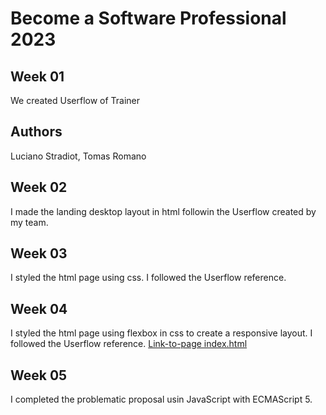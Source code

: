 # Become a Software Professional 2023

## Week 01
We created Userflow of Trainer
## Authors
Luciano Stradiot, Tomas Romano

## Week 02
I made the landing desktop layout in html followin the Userflow created by my team.

## Week 03
I styled the html page using css. I followed the Userflow reference. 

## Week 04
I styled the html page using flexbox in css to create a responsive layout. I followed the Userflow reference.
[Link-to-page index.html](https://tomasromanoo.github.io/BaSP-M2023/Week-04/index.html "Index")

## Week 05
I completed the problematic proposal usin JavaScript with ECMAScript 5.